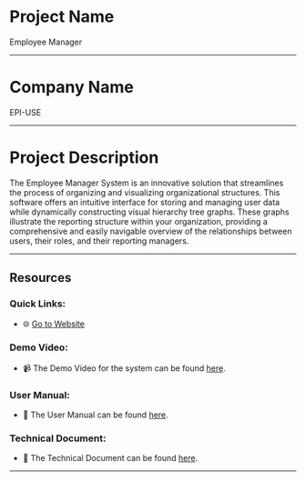 # Project Name

Employee Manager

<hr>

# Company Name

EPI-USE

<hr>

# Project Description

The Employee Manager System is an innovative solution that streamlines the process of organizing and visualizing organizational structures. This software offers an intuitive interface for storing and managing user data while dynamically constructing visual hierarchy tree graphs. These graphs illustrate the reporting structure within your organization, providing a comprehensive and easily navigable overview of the relationships between users, their roles, and their reporting managers.

<hr> 

## Resources

### Quick Links:
- :globe_with_meridians: <a href="http://ec2-51-20-60-63.eu-north-1.compute.amazonaws.com/" target="_blank">Go to Website</a>

### Demo Video:
- :video_camera: The Demo Video for the system can be found [here](https://github.com/P3TROOS/EPI-USE_EmployeeManager/blob/dev/documentation/EmployeeManager_Demo.mkv).

### User Manual:
- :closed_book: The User Manual can be found [here](https://github.com/P3TROOS/EPI-USE_EmployeeManager/tree/dev/documentation/EmployeeManager-UserManual.pdf).

### Technical Document:
- :bookmark_tabs: The Technical Document can be found [here](https://github.com/P3TROOS/EPI-USE_EmployeeManager/tree/dev/documentation/EmployeeManager-TechnicalDocument.pdf).

<hr>
